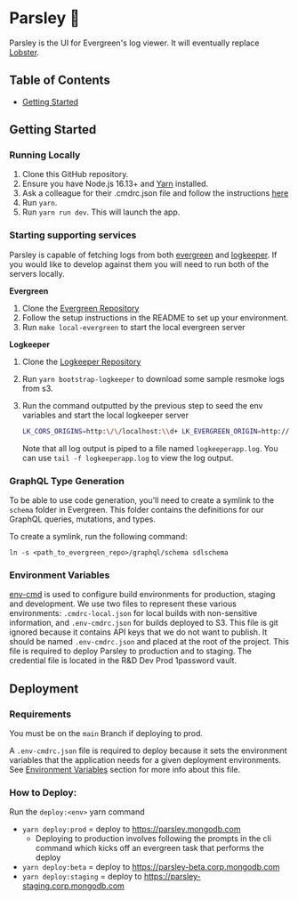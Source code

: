 # Parsley 🌿

Parsley is the UI for Evergreen's log viewer. It will eventually replace
[Lobster](https://github.com/evergreen-ci/lobster).

## Table of Contents

- [Getting Started](#getting-started)

## Getting Started

### Running Locally

1. Clone this GitHub repository.
2. Ensure you have Node.js 16.13+ and
   [Yarn](https://yarnpkg.com/getting-started/install) installed.
3. Ask a colleague for their .cmdrc.json file and follow the instructions
   [here](#environment-variables)
4. Run `yarn`.
5. Run `yarn run dev`. This will launch the app.

### Starting supporting services

Parsley is capable of fetching logs from both
[evergreen](https://github.com/evergreen-ci/evergreen) and
[logkeeper](https://github.com/evergreen-ci/logkeeper). If you would like to
develop against them you will need to run both of the servers locally.

**Evergreen**

1. Clone the [Evergreen Repository](https://github.com/evergreen-ci/evergreen)
2. Follow the setup instructions in the README to set up your environment.
3. Run `make local-evergreen` to start the local evergreen server

**Logkeeper**

1. Clone the [Logkeeper Repository](https://github.com/evergreen-ci/logkeeper)
2. Run `yarn bootstrap-logkeeper` to download some sample resmoke logs from s3.
3. Run the command outputted by the previous step to seed the env variables and
   start the local logkeeper server

   ```bash
   LK_CORS_ORIGINS=http:\/\/localhost:\\d+ LK_EVERGREEN_ORIGIN=http://localhost:8080 LK_PARSLEY_ORIGIN=http://localhost:5173 go run main/logkeeper.go --localPath {abs_path_to_parsley}/bin/_bucketdata
   ```

   Note that all log output is piped to a file named `logkeeperapp.log`. You can
   use `tail -f logkeeperapp.log` to view the log output.

### GraphQL Type Generation

To be able to use code generation, you'll need to create a symlink to the
`schema` folder in Evergreen. This folder contains the definitions for our
GraphQL queries, mutations, and types.

To create a symlink, run the following command:

```
ln -s <path_to_evergreen_repo>/graphql/schema sdlschema
```

### Environment Variables

[env-cmd](https://github.com/toddbluhm/env-cmd#readme) is used to configure
build environments for production, staging and development. We use two files to
represent these various environments: `.cmdrc-local.json` for local builds with
non-sensitive information, and `.env-cmdrc.json` for builds deployed to S3. This
file is git ignored because it contains API keys that we do not want to publish.
It should be named `.env-cmdrc.json` and placed at the root of the project. This
file is required to deploy Parsley to production and to staging. The credential
file is located in the R&D Dev Prod 1password vault.

## Deployment

### Requirements

You must be on the `main` Branch if deploying to prod.

A `.env-cmdrc.json` file is required to deploy because it sets the environment
variables that the application needs for a given deployment environments. See
[Environment Variables](#environment-variables) section for more info about this
file.

### How to Deploy:

Run the `deploy:<env>` yarn command

- `yarn deploy:prod` = deploy to https://parsley.mongodb.com
  - Deploying to production involves following the prompts in the cli command
    which kicks off an evergreen task that performs the deploy
- `yarn deploy:beta` = deploy to https://parsley-beta.corp.mongodb.com
- `yarn deploy:staging` = deploy to https://parsley-staging.corp.mongodb.com
